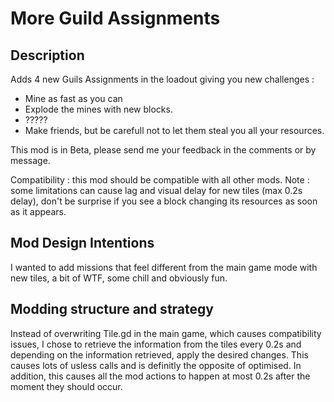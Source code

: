 # More Guild Assignments

## Description

Adds 4 new Guils Assignments in the loadout giving you new challenges :

- Mine as fast as you can
- Explode the mines with new blocks.
- ?????
- Make friends, but be carefull not to let them steal you all your resources.


This mod is in Beta, please send me your feedback in the comments or by message.

Compatibility : this mod should be compatible with all other mods.
Note : some limitations can cause lag and visual delay for new tiles (max 0.2s delay), don't be surprise if you see a block changing its resources as soon as it appears.

## Mod Design Intentions

I wanted to add missions that feel different from the main game mode with new tiles, a bit of WTF, some chill and obviously fun.


## Modding structure and strategy

Instead of overwriting Tile.gd in the main game, which causes compatibility issues, I chose to retrieve the information from the tiles every 0.2s and depending on the information retrieved, apply the desired changes. 
This causes lots of usless calls and is definitly the opposite of optimised. In addition, this causes all the mod actions to happen at most 0.2s after the moment they should occur. 
